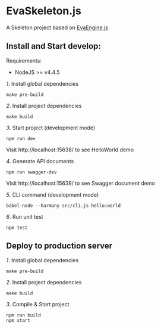 # EvaSkeleton.js

A Skeleton project based on [EvaEngine.js](https://github.com/EvaEngine/EvaEngine.js)

## Install and Start develop:

Requirements:

- NodeJS >= v4.4.5


*1*. Install global dependencies

```
make pre-build
```

*2*. Install project dependencies

```
make build
```

*3*. Start project (development mode)

```
npm run dev
```

Visit http://localhost:15638/ to see HelloWorld demo

*4*. Generate API documents

```
npm run swagger-dev
```

Visit http://localhost:15638/ to see Swagger document demo


*5*. CLI command (development mode)

```
babel-node --harmony src/cli.js hello:world
```

*6*. Run unit test

```
npm test
```

## Deploy to production server

*1*. Install global dependencies

```
make pre-build
```

*2*. Install project dependencies

```
make build
```

*3*. Compile & Start project

```
npm run build
npm start
```

